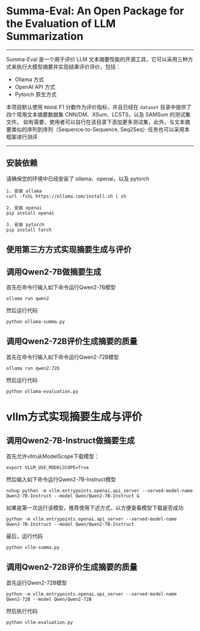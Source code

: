 # Summa-Eval: An Open Package for the Evaluation of LLM Summarization

----

Summa-Eval 是一个用于评价 LLM 文本摘要性能的开源工具，它可以采用三种方式来执行大模型摘要并实现结果评价评价，包括：

- Ollama 方式
- OpenAI API 方式
- Pytorch 原生方式

本项目默认使用 `ROUGE` F1 分数作为评价指标，并且已经在 `dataset` 目录中提供了四个常用文本摘要数据集 CNN/DM、XSum、LCSTS，以及 SAMSum 的测试集文件。
如有需要，使用者可以自行在该目录下添加更多测试集，此外，与文本摘要类似的序列到序列（Sequence-to-Sequence, Seq2Seq）任务也可以采用本框架进行测评

----

## 安装依赖
请确保您的环境中已经安装了 ollama、openai，以及 pytorch
```
1. 安装 ollama
curl -fsSL https://ollama.com/install.sh | sh

2. 安装 openai
pip install openai

3. 安装 pytorch
pip install torch
```

## 使用第三方方式实现摘要生成与评价

## 调用Qwen2-7B做摘要生成
首先在命令行输入如下命令运行Qwen2-7B模型
```
ollama run qwen2
```
然后运行代码
```
python ollama-summa.py
```

## 调用Qwen2-72B评价生成摘要的质量
首先在命令行输入如下命令运行Qwen2-72B模型
```
ollama run qwen2:72b
```
然后运行代码
```
python ollama-evaluation.py
```

# vllm方式实现摘要生成与评价
## 调用Qwen2-7B-Instruct做摘要生成
首先允许vllm从ModelScope下载模型：
```
export VLLM_USE_MODELSCOPE=True
```
然后输入如下命令运行Qwen2-7B-Instruct模型
```
nohup python -m vllm.entrypoints.openai.api_server --served-model-name Qwen2-7B-Instruct --model Qwen/Qwen2-7B-Instruct &
```
如果是第一次运行该模型，推荐使用下述方式，以方便查看模型下载是否成功
```
python -m vllm.entrypoints.openai.api_server --served-model-name Qwen2-7B-Instruct --model Qwen/Qwen2-7B-Instruct
```
最后，运行代码
```
python vllm-summa.py
```

## 调用Qwen2-72B评价生成摘要的质量
首先运行Qwen2-72B模型
```
python -m vllm.entrypoints.openai.api_server --served-model-name Qwen2-72B --model Qwen/Qwen2-72B
```
然后执行代码
```
python vllm-evaluation.py
```
